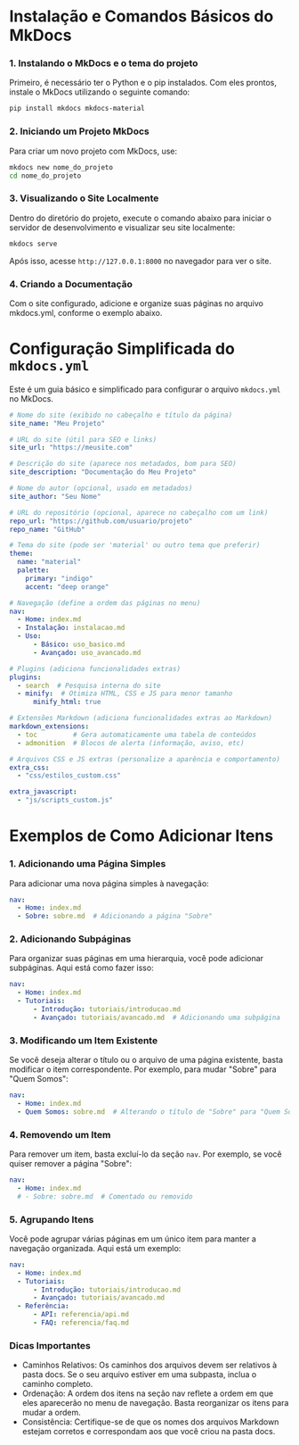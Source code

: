 # Instalação e Comandos Básicos do MkDocs

### 1. Instalando o MkDocs e o tema do projeto

Primeiro, é necessário ter o Python e o pip instalados. Com eles prontos, instale o MkDocs utilizando o seguinte comando:

```bash
pip install mkdocs mkdocs-material
```

### 2. Iniciando um Projeto MkDocs
Para criar um novo projeto com MkDocs, use:

```bash
mkdocs new nome_do_projeto
cd nome_do_projeto
```
### 3. Visualizando o Site Localmente
Dentro do diretório do projeto, execute o comando abaixo para iniciar o servidor de desenvolvimento e visualizar seu site localmente:

```bash
mkdocs serve
```
Após isso, acesse `http://127.0.0.1:8000` no navegador para ver o site.

### 4. Criando a Documentação
Com o site configurado, adicione e organize suas páginas no arquivo mkdocs.yml, conforme o exemplo abaixo.

# Configuração Simplificada do `mkdocs.yml`

Este é um guia básico e simplificado para configurar o arquivo `mkdocs.yml` no MkDocs.

```yaml
# Nome do site (exibido no cabeçalho e título da página)
site_name: "Meu Projeto"

# URL do site (útil para SEO e links)
site_url: "https://meusite.com"

# Descrição do site (aparece nos metadados, bom para SEO)
site_description: "Documentação do Meu Projeto"

# Nome do autor (opcional, usado em metadados)
site_author: "Seu Nome"

# URL do repositório (opcional, aparece no cabeçalho com um link)
repo_url: "https://github.com/usuario/projeto"
repo_name: "GitHub"

# Tema do site (pode ser 'material' ou outro tema que preferir)
theme:
  name: "material"
  palette:
    primary: "indigo"
    accent: "deep orange"

# Navegação (define a ordem das páginas no menu)
nav:
  - Home: index.md
  - Instalação: instalacao.md
  - Uso:
      - Básico: uso_basico.md
      - Avançado: uso_avancado.md

# Plugins (adiciona funcionalidades extras)
plugins:
  - search  # Pesquisa interna do site
  - minify:  # Otimiza HTML, CSS e JS para menor tamanho
      minify_html: true

# Extensões Markdown (adiciona funcionalidades extras ao Markdown)
markdown_extensions:
  - toc         # Gera automaticamente uma tabela de conteúdos
  - admonition  # Blocos de alerta (informação, aviso, etc)

# Arquivos CSS e JS extras (personalize a aparência e comportamento)
extra_css:
  - "css/estilos_custom.css"

extra_javascript:
  - "js/scripts_custom.js"
 ```

# Exemplos de Como Adicionar Itens

### 1. Adicionando uma Página Simples

Para adicionar uma nova página simples à navegação:

```yaml
nav:
  - Home: index.md
  - Sobre: sobre.md  # Adicionando a página "Sobre"
```

### 2. Adicionando Subpáginas
Para organizar suas páginas em uma hierarquia, você pode adicionar subpáginas. Aqui está como fazer isso:
```yaml
nav:
  - Home: index.md
  - Tutoriais:
      - Introdução: tutoriais/introducao.md
      - Avançado: tutoriais/avancado.md  # Adicionando uma subpágina
```

### 3. Modificando um Item Existente
Se você deseja alterar o título ou o arquivo de uma página existente, basta modificar o item correspondente. Por exemplo, para mudar "Sobre" para "Quem Somos":

```yaml
nav:
  - Home: index.md
  - Quem Somos: sobre.md  # Alterando o título de "Sobre" para "Quem Somos"
```

### 4. Removendo um Item
Para remover um item, basta excluí-lo da seção `nav`. Por exemplo, se você quiser remover a página "Sobre":

```yaml
nav:
  - Home: index.md
  # - Sobre: sobre.md  # Comentado ou removido
```

### 5. Agrupando Itens
Você pode agrupar várias páginas em um único item para manter a navegação organizada. Aqui está um exemplo:

```yaml
nav:
  - Home: index.md
  - Tutoriais:
      - Introdução: tutoriais/introducao.md
      - Avançado: tutoriais/avancado.md
  - Referência:
      - API: referencia/api.md
      - FAQ: referencia/faq.md
```

### Dicas Importantes
- Caminhos Relativos: Os caminhos dos arquivos devem ser relativos à pasta docs. Se o seu arquivo estiver em uma subpasta, inclua o caminho completo.
- Ordenação: A ordem dos itens na seção nav reflete a ordem em que eles aparecerão no menu de navegação. Basta reorganizar os itens para mudar a ordem.
- Consistência: Certifique-se de que os nomes dos arquivos Markdown estejam corretos e correspondam aos que você criou na pasta docs.
